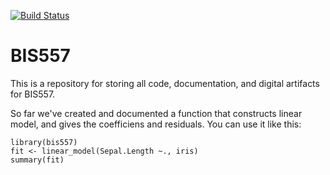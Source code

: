 [![Build Status](https://travis-ci.org/AprilYuge/bis557.svg?branch=master)](https://travis-ci.org/AprilYuge/bis557)

BIS557
===

This is a repository for storing all code, documentation, and digital 
artifacts for BIS557.

So far we've created and documented a function that constructs linear 
model, and gives the coefficiens and residuals. You can use it like this:

```{R}
library(bis557)
fit <- linear_model(Sepal.Length ~., iris)
summary(fit)
```
